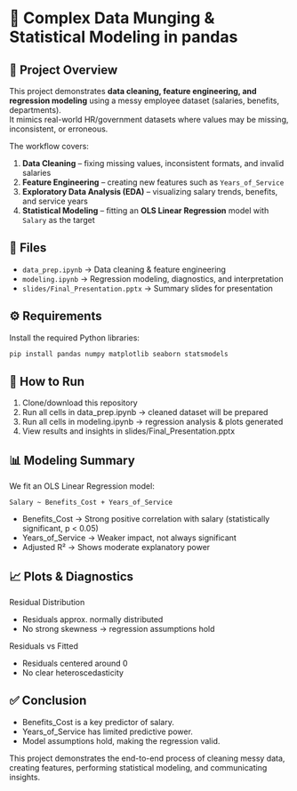 # 🧹 Complex Data Munging & Statistical Modeling in pandas

## 📌 Project Overview
This project demonstrates **data cleaning, feature engineering, and regression modeling** using a messy employee dataset (salaries, benefits, departments).  
It mimics real-world HR/government datasets where values may be missing, inconsistent, or erroneous.  

The workflow covers:
1. **Data Cleaning** – fixing missing values, inconsistent formats, and invalid salaries  
2. **Feature Engineering** – creating new features such as `Years_of_Service`  
3. **Exploratory Data Analysis (EDA)** – visualizing salary trends, benefits, and service years  
4. **Statistical Modeling** – fitting an **OLS Linear Regression** model with `Salary` as the target  

## 📂 Files
- `data_prep.ipynb` → Data cleaning & feature engineering  
- `modeling.ipynb` → Regression modeling, diagnostics, and interpretation  
- `slides/Final_Presentation.pptx` → Summary slides for presentation  

## ⚙️ Requirements
Install the required Python libraries:

```bash
pip install pandas numpy matplotlib seaborn statsmodels
```

## 🚀 How to Run
1. Clone/download this repository
2. Run all cells in data_prep.ipynb → cleaned dataset will be prepared
3. Run all cells in modeling.ipynb → regression analysis & plots generated
4. View results and insights in slides/Final_Presentation.pptx

## 📊 Modeling Summary
We fit an OLS Linear Regression model:
```
Salary ~ Benefits_Cost + Years_of_Service
```
- Benefits_Cost → Strong positive correlation with salary (statistically significant, p < 0.05)
- Years_of_Service → Weaker impact, not always significant
- Adjusted R² → Shows moderate explanatory power

## 📈 Plots & Diagnostics
Residual Distribution
- Residuals approx. normally distributed
- No strong skewness → regression assumptions hold

Residuals vs Fitted
- Residuals centered around 0
- No clear heteroscedasticity

## ✅ Conclusion
- Benefits_Cost is a key predictor of salary.
- Years_of_Service has limited predictive power.
- Model assumptions hold, making the regression valid.

This project demonstrates the end-to-end process of cleaning messy data, creating features, performing statistical modeling, and communicating insights.